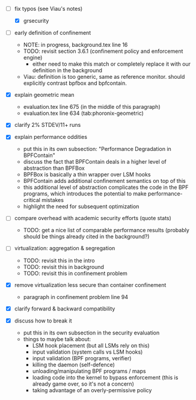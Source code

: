 - [ ] fix typos (see Viau's notes)
  - [x] grsecurity

- [ ] early definition of confinement
  - NOTE: in progress, background.tex line 16
  - TODO: revisit section 3.6.1 (confinement policy and enforcement engine)
    - either need to make this match or completely replace it with our definition in the background
  - Viau: definition is too generic, same as reference monitor.
          should explicitly contrast bpfbox and bpfcontain.

- [x] explain geometric mean
  - evaluation.tex line 675 (in the middle of this paragraph)
  - evaluation.tex line 634 (tab:phoronix-geometric)

- [x] clarify 2% STDEV/11+ runs

- [x] explain performance oddities
  - put this in its own subsection: "Performance Degradation in BPFContain"
  - discuss the fact that BPFContain deals in a higher level of abstraction than BPFBox
  - BPFBox is basically a thin wrapper over LSM hooks
  - BPFContain adds additional confinement semantics on top of this
  - this additional level of abstraction complicates the code in the BPF programs, which
    introduces the potential to make performance-critical mistakes
  - highlight the need for subsequent optimization

- [ ] compare overhead with academic security efforts (quote stats)
  - TODO: get a nice list of comparable performance results
    (probably should be things already cited in the background?)

- [ ] virtualization: aggregation & segregation
  - TODO: revisit this in the intro
  - TODO: revisit this in background
  - TODO: revisit this in confinement problem

- [x] remove virtualization less secure than container confinement
  - paragraph in confinement problem line 94

- [x] clarify forward & backward compatibility

- [x] discuss how to break it
  - put this in its own subsection in the security evaluation
  - things to maybe talk about:
    - LSM hook placement (but all LSMs rely on this)
    - input validation (system calls vs LSM hooks)
    - input validation (BPF programs, verifier)
    - killing the daemon (self-defence)
    - unloading/manipulating BPF programs / maps
    - loading code into the kernel to bypass enforcement (this is already game over, so it's not a concern)
    - taking advantage of an overly-permissive policy
